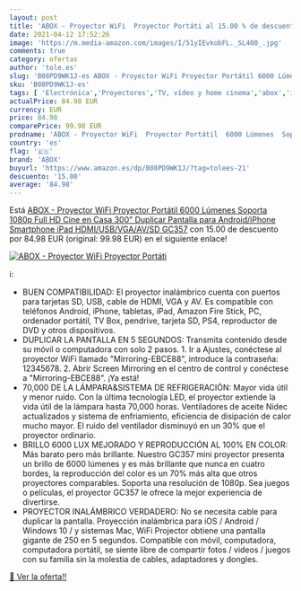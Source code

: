 ```yaml
---
layout: post
title: 'ABOX - Proyector WiFi  Proyector Portáti al 15.00 % de descuento'
date: 2021-04-12 17:52:26
image: 'https://m.media-amazon.com/images/I/51yIEvkobFL._SL400_.jpg'
comments: true
category: ofertas
author: 'tole.es'
slug: 'B08PD9WK1J-es ABOX - Proyector WiFi Proyector Portátil 6000 Lúmenes...'
sku: 'B08PD9WK1J-es'
tags: [ 'Electrónica','Proyectores','TV, vídeo y home cinema','abox','ipad', ]
actualPrice: 84.98 EUR
currency: EUR
price: 84.98
comparePrice: 99.98 EUR
prodname: 'ABOX - Proyector WiFi  Proyector Portátil  6000 Lúmenes  Soporta 1080p Full HD  Cine en Casa 300" Duplicar Pantalla para Android/iPhone Smartphone iPad HDMI/USB/VGA/AV/SD GC357'
country: 'es'
flag: '🇪🇸'
brand: 'ABOX'
buyurl: 'https://www.amazon.es/dp/B08PD9WK1J/?tag=tolees-21'
descuento: '15.00'
average: '84.98'
---
```


Está [ABOX - Proyector WiFi  Proyector Portátil  6000 Lúmenes  Soporta 1080p Full HD  Cine en Casa 300" Duplicar Pantalla para Android/iPhone Smartphone iPad HDMI/USB/VGA/AV/SD GC357](https://www.amazon.es/dp/B08PD9WK1J/?tag=tolees-21) con 15.00 de descuento por 84.98 EUR (original: 99.98 EUR) en el siguiente enlace!

[![ABOX - Proyector WiFi  Proyector Portáti](https://m.media-amazon.com/images/I/51yIEvkobFL._SL400_.jpg)](https://www.amazon.es/dp/B08PD9WK1J/?tag=tolees-21)

ℹ️:

- BUEN COMPATIBILIDAD: El proyector inalámbrico cuenta con puertos para tarjetas SD, USB, cable de HDMI, VGA y AV. Es compatible con teléfonos Android, iPhone, tabletas, iPad, Amazon Fire Stick, PC, ordenador portátil, TV Box, pendrive, tarjeta SD, PS4, reproductor de DVD y otros dispositivos.
- DUPLICAR LA PANTALLA EN 5 SEGUNDOS: Transmita contenido desde su móvil o computadora con solo 2 pasos. 1. Ir a Ajustes, conéctese al proyector WiFi llamado "Mirroring-EBCE88", introduce la contraseña: 12345678. 2. Abrir Screen Mirroring en el centro de control y conéctese a "Mirroring-EBCE88". ¡Ya está!
- 70,000 DE LA LÁMPARA&SISTEMA DE REFRIGERACIÓN: Mayor vida útil y menor ruido. Con la última tecnología LED, el proyector extiende la vida útil de la lámpara hasta 70,000 horas. Ventiladores de aceite Nidec actualizados y sistema de enfriamiento, eficiencia de disipación de calor mucho mayor. El ruido del ventilador disminuyó en un 30% que el proyector ordinario.
- BRILLO 6000 LUX MEJORADO Y REPRODUCCIÓN AL 100% EN COLOR: Más barato pero más brillante. Nuestro GC357 mini proyector presenta un brillo de 6000 lúmenes y es más brillante que nunca en cuatro bordes, la reproducción del color es un 70% más alta que otros proyectores comparables. Soporta una resolución de 1080p. Sea juegos o películas, el proyector GC357 le ofrece la mejor experiencia de divertirse.
- PROYECTOR INALÁMBRICO VERDADERO: No se necesita cable para duplicar la pantalla. Proyección inalámbrica para iOS / Android / Windows 10 / y sistemas Mac, WiFi Projector obtiene una pantalla gigante de 250  en 5 segundos. Compatible con móvil, computadora, computadora portátil, se siente libre de compartir fotos / videos / juegos con su familia sin la molestia de cables, adaptadores y dongles.

[🛒 Ver la oferta!!](https://www.amazon.es/dp/B08PD9WK1J/?tag=tolees-21)
